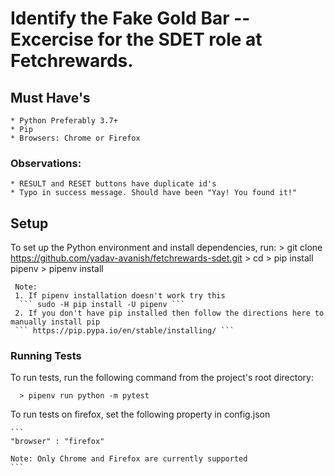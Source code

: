 # Identify the **Fake Gold Bar** -- Excercise for the SDET role at Fetchrewards.

## Must Have's
    * Python Preferably 3.7+
    * Pip
    * Browsers: Chrome or Firefox


### Observations:
    * RESULT and RESET buttons have duplicate id's
    * Typo in success message. Should have been "Yay! You found it!"


## Setup
  To set up the Python environment and install dependencies, run:
      > git clone https://github.com/yadav-avanish/fetchrewards-sdet.git
      > cd <repo>
      > pip install pipenv
      > pipenv install

     Note:
     1. If pipenv installation doesn't work try this
      ``` sudo -H pip install -U pipenv ```
     2. If you don't have pip installed then follow the directions here to manually install pip
     ``` https://pip.pypa.io/en/stable/installing/ ```


  ### Running Tests
   To run tests, run the following command from the project's root directory:

      > pipenv run python -m pytest

   To run tests on firefox, set the following property in config.json

    ```
    "browser" : "firefox"

    Note: Only Chrome and Firefox are currently supported
    ```